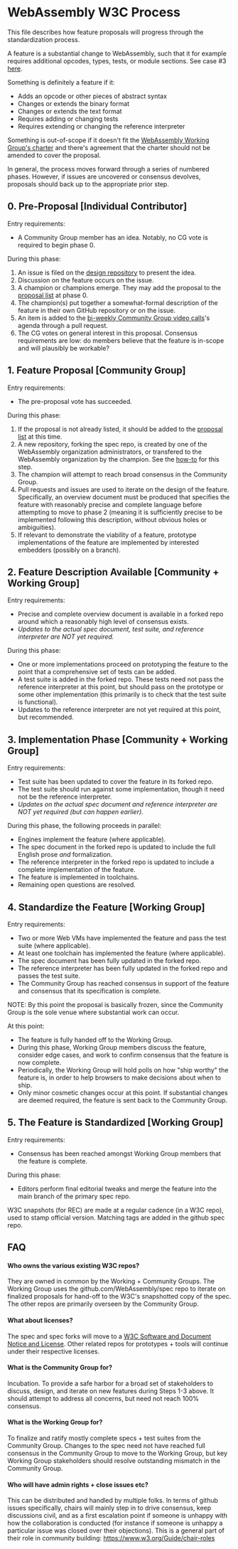 # WebAssembly W3C Process

This file describes how feature proposals will progress through
the standardization process.

A feature is a substantial change to WebAssembly, such that it for example
requires additional opcodes, types, tests, or module sections.
See case #3 [here](consensus.md).

Something is definitely a feature if it:

  * Adds an opcode or other pieces of abstract syntax
  * Changes or extends the binary format
  * Changes or extends the text format
  * Requires adding or changing tests
  * Requires extending or changing the reference interpreter

Something is out-of-scope if it doesn't fit the [WebAssembly Working Group's charter](https://www.w3.org/2017/08/wasm-charter) and there's agreement that the charter should not be amended to cover the proposal.

In general, the process moves forward through a series of numbered phases.
However, if issues are uncovered or consensus devolves,
proposals should back up to the appropriate prior step.

## 0. Pre-Proposal [Individual Contributor]

Entry requirements:

  * A Community Group member has an idea. Notably, no CG vote is required to begin phase 0.

During this phase:

  1. An issue is filed on the [design repository](https://github.com/WebAssembly/design/issues) to present the idea.
  1. Discussion on the feature occurs on the issue.
  1. A champion or champions emerge. They may add the proposal to the [proposal list](https://github.com/WebAssembly/proposals/blob/main/README.md) at phase 0.
  1. The champion(s) put together a somewhat-formal description of the feature in their own GitHub repository or on the issue.
  1. An item is added to the [bi-weekly Community Group video calls](https://github.com/WebAssembly/meetings/)'s agenda through a pull request.
  1. The CG votes on general interest in this proposal. Consensus requirements are low: do members believe that the feature is in-scope and will plausibly be workable?

## 1. Feature Proposal [Community Group]

Entry requirements:

  * The pre-proposal vote has succeeded.

During this phase:

  1. If the proposal is not already listed, it should be added to the [proposal list](https://github.com/WebAssembly/proposals/blob/main/README.md) at this time.
  1. A new repository, forking the spec repo, is created by one of the WebAssembly organization administrators, or transfered to the WebAssembly organization by the champion. See the [how-to](https://github.com/WebAssembly/proposals/blob/main/howto.md) for this step.
  1. The champion will attempt to reach broad consensus in the Community Group.
  1. Pull requests and issues are used to iterate on the design of the feature. Specifically, an overview document must be produced that specifies the feature with reasonably precise and complete language before attempting to move to phase 2 (meaning it is sufficiently precise to be implemented following this description, without obvious holes or ambiguities).
  1. If relevant to demonstrate the viability of a feature, prototype implementations of the feature are implemented by interested embedders (possibly on a branch).

## 2. Feature Description Available [Community + Working Group]

Entry requirements:

   * Precise and complete overview document is available in a forked repo around which a reasonably high level of consensus exists.
   * *Updates to the actual spec document, test suite, and reference interpreter are NOT yet required.*

During this phase:

   * One or more implementations proceed on prototyping the feature to the point that a comprehensive set of tests can be added.
   * A test suite is added in the forked repo. These tests need not pass the reference interpreter at this point, but should pass on the prototype or some other implementation (this primarily is to check that the test suite is functional).
   * Updates to the reference interpreter are not yet required at this point, but recommended.

## 3. Implementation Phase [Community + Working Group]

Entry requirements:

   * Test suite has been updated to cover the feature in its forked repo.
   * The test suite should run against some implementation, though it need not be
     the reference interpreter.
   * *Updates on the actual spec document and reference interpreter are NOT yet required (but can happen earlier).*

During this phase, the following proceeds in parallel:

   * Engines implement the feature (where applicable).
   * The spec document in the forked repo is updated to include the full English prose *and* formalization.
   * The reference interpreter in the forked repo is updated to include a complete implementation of the feature.
   * The feature is implemented in toolchains.
   * Remaining open questions are resolved.

## 4. Standardize the Feature [Working Group]

Entry requirements:

   * Two or more Web VMs have implemented the feature and pass the test suite (where applicable).
   * At least one toolchain has implemented the feature (where applicable).
   * The spec document has been fully updated in the forked repo.
   * The reference interpreter has been fully updated in the forked repo and passes the test suite.
   * The Community Group has reached consensus in support of the feature and consensus that its specification is complete.

NOTE: By this point the proposal is basically frozen, since
the Community Group is the sole venue where substantial work can occur.

At this point:

   * The feature is fully handed off to the Working Group.
   * During this phase, Working Group members discuss the feature,
     consider edge cases, and work to confirm consensus that the feature is now
     complete.
   * Periodically, the Working Group will hold polls on how "ship worthy" the feature is,
     in order to help browsers to make decisions about when to ship.
   * Only minor cosmetic changes occur at this point.
     If substantial changes are deemed required, the feature is sent back to
     the Community Group.

## 5. The Feature is Standardized [Working Group]

Entry requirements:

   * Consensus has been reached amongst Working Group members that the feature
     is complete.

During this phase:

   * Editors perform final editorial tweaks and merge the feature into the main branch of the primary spec repo.

W3C snapshots (for REC) are made at a regular cadence (in a W3C repo), used
to stamp official version. Matching tags are added in the github spec repo.


## FAQ

#### Who owns the various existing W3C repos?

They are owned in common by the Working + Community Groups. The Working Group
uses the github.com/WebAssembly/spec repo to iterate on finalized proposals
for hand-off
to the W3C's snapshotted copy of the spec. The other repos are primarily
overseen by the Community Group.

#### What about licenses?

The spec and spec forks will move to a
[W3C Software and Document Notice and
License](https://www.w3.org/Consortium/Legal/2015/copyright-software-and-document).
Other related repos for prototypes + tools will continue under their respective
licenses.

#### What is the Community Group for?

Incubation.
To provide a safe harbor for a broad set of stakeholders to discuss, design,
and iterate on new features during Steps 1-3 above.
It should attempt to address all concerns, but need not reach 100% consensus.

#### What is the Working Group for?

To finalize and ratify mostly complete specs + test suites from the Community
Group.
Changes to the spec need not have reached full consensus in the Community Group
to move to the Working Group, but key Working Group stakeholders should resolve
outstanding mismatch in the Community Group.

#### Who will have admin rights + close issues etc?

This can be distributed and handled by multiple folks.
In terms of github issues specifically, chairs will mainly step in to drive
consensus, keep discussions civil, and as a first escalation point if someone
is unhappy with how the collaboration is conducted (for instance if someone is
unhappy a particular issue was closed over their objections).
This is a general part of their role in community building:
https://www.w3.org/Guide/chair-roles
